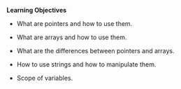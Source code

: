 **Learning Objectives**

- What are pointers and how to use them.

- What are arrays and how to use them.

- What are the differences between pointers and arrays.

- How to use strings and how to manipulate them.

- Scope of variables.
